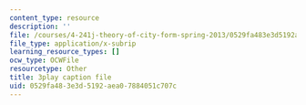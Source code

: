 ```yaml
---
content_type: resource
description: ''
file: /courses/4-241j-theory-of-city-form-spring-2013/0529fa483e3d5192aea07884051c707c_1Aj6M4peeGw.vtt
file_type: application/x-subrip
learning_resource_types: []
ocw_type: OCWFile
resourcetype: Other
title: 3play caption file
uid: 0529fa48-3e3d-5192-aea0-7884051c707c
---
```

